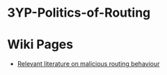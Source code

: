 # 3YP-Politics-of-Routing

# Wiki Pages

* [Relevant literature on malicious routing behaviour](https://github.com/niknakatory/3YP-Politics-of-Routing/wiki)
